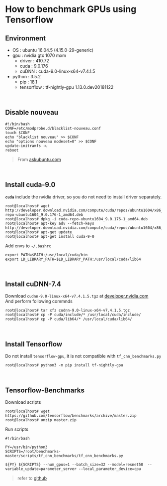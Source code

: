 # **How to benchmark GPUs using Tensorflow**

## **Environment**

- OS : ubuntu 16.04.5 (4.15.0-29-generic)
- gpu : nvidia gtx 1070 mxm
  - driver : 410.72
  - cuda : 9.0.176
  - cuDNN : cuda-9.0-linux-x64-v7.4.1.5
- python : 3.5.2
  - pip : 18.1
  - tensorflow : tf-nightly-gpu 1.13.0.dev20181122

&nbsp;

## **Disable nouveau**

```shell
#!/bin/bash
CONF=/etc/modprobe.d/blacklist-nouveau.conf
touch $CONF
echo "blacklist nouveau" >> $CONF
echo "options nouveau modeset=0" >> $CONF
update-initramfs -u
reboot
```

> From [askubuntu.com](https://askubuntu.com/questions/841876/how-to-disable-nouveau-kernel-driver)

&nbsp;

## **Install cuda-9.0**

**`cuda`** include the nvidia driver, so you do not need to install driver separately.

```shell
root@localhost# wget http://developer.download.nvidia.com/compute/cuda/repos/ubuntu1604/x86_64/cuda-repo-ubuntu1604_9.0.176-1_amd64.deb
root@localhost# dpkg -i cuda-repo-ubuntu1604_9.0.176-1_amd64.deb
root@localhost# apt-key adv --fetch-keys http://developer.download.nvidia.com/compute/cuda/repos/ubuntu1604/x86_64/7fa2af80.pub
root@localhost# apt-get update
root@localhost# apt-get install cuda-9-0
```

Add envs to `~/.bashrc`

```shell
export PATH=$PATH:/usr/local/cuda/bin
export LD_LIBRARY_PATH=$LD_LIBRARY_PATH:/usr/local/cuda/lib64
```

&nbsp;

## **Install cuDNN-7.4**

Download `cudnn-9.0-linux-x64-v7.4.1.5.tgz` at [developer.nvidia.com](https://developer.nvidia.com/cudnn)  
And perform following commnds

```shell
root@localhost# tar xfz cudnn-9.0-linux-x64-v7.4.1.5.tgz
root@localhost# cp -P cuda/include/* /usr/local/cuda/include/
root@localhost# cp -P cuda/lib64/* /usr/local/cuda/lib64/
```

&nbsp;

## **Install Tensorflow**

Do not install `tensorflow-gpu`, it is not compatible with `tf_cnn_benchmarks.py`

```shell
root@localhost# python3 -m pip install tf-nightly-gpu
```

&nbsp;

## **Tensorflow-Benchmarks**

Download scripts

```shell
root@localhost# wget https://github.com/tensorflow/benchmarks/archive/master.zip
root@localhost# unzip master.zip
```

Run scripts

```shell
#!/bin/bash

PY=/usr/bin/python3
SCRIPTS=/root/benchmarks-master/scripts/tf_cnn_benchmarks/tf_cnn_benchmarks.py

${PY} ${SCRIPTS} --num_gpus=1 --batch_size=32 --model=resnet50  --variable_update=parameter_server --local_parameter_device=cpu
```

> refer to [github](https://github.com/tensorflow/benchmarks)